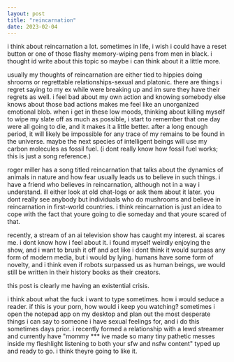 ```yaml
---
layout: post
title: "reincarnation"
date: 2023-02-04
---
```


i think about reincarnation a lot. sometimes in life, i wish i could have a reset button or one of those flashy memory-wiping pens from men in black. i thought id write about this topic so maybe i can think about it a little more.

usually my thoughts of reincarnation are either tied to hippies doing shrooms or regrettable relationships-sexual and platonic. there are things i regret saying to my ex while were breaking up and im sure they have their regrets as well. i feel bad about my own action and knowing somebody else knows about those bad actions makes me feel like an unorganized emotional blob. when i get in these low moods, thinking about killing myself to wipe my slate off as much as possible, i start to remember that one day were all going to die, and it makes it a little better. after a long enough period, it will likely be impossible for any trace of my remains to be found in the universe. maybe the next species of intelligent beings will use my carbon molecules as fossil fuel. (i dont really know how fossil fuel works; this is just a song reference.)

roger miller has a song titled reincarnation that talks about the dynamics of animals in nature and how fear usually leads us to believe in such things. i have a friend who believes in reincarnation, although not in a way i understand. ill either look at old chat-logs or ask them about it later. you dont really see anybody but individuals who do mushrooms and believe in reincarnation in first-world countries. i think reincarnation is just an idea to cope with the fact that youre going to die someday and that youre scared of that.

recently, a stream of an ai television show has caught my interest. ai scares me. i dont know how i feel about it. i found myself weirdly enjoying the show, and i want to brush it off and act like i dont think it would surpass any form of modern media, but i would by lying. humans have some form of novelty, and i think even if robots surpassed us as human beings, we would still be written in their history books as their creators.

this post is clearly me having an existential crisis.

i think about what the fuck i want to type sometimes. how i would seduce a reader. if this is your porn, how would i keep you watching? sometimes i open the notepad app on my desktop and plan out the most desperate things i can say to someone i have sexual feelings for, and i do this sometimes days prior. i recently formed a relationship with a lewd streamer and currently have "mommy *** ive made so many tiny pathetic messes inside my fleshlight listening to both your sfw and nsfw content" typed up and ready to go. i think theyre going to like it.

